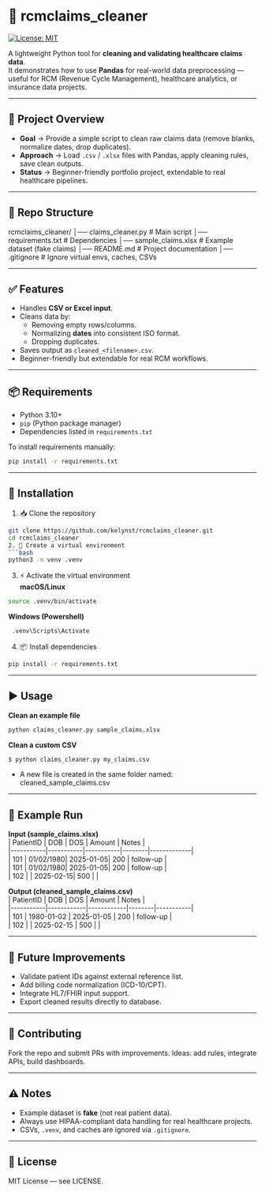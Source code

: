 # 🏥 rcmclaims_cleaner  
[![License: MIT](https://img.shields.io/badge/License-MIT-yellow.svg)](https://opensource.org/licenses/MIT)


A lightweight Python tool for **cleaning and validating healthcare claims data**.  
It demonstrates how to use **Pandas** for real-world data preprocessing — useful for RCM (Revenue Cycle Management), healthcare analytics, or insurance data projects.  

---

## 📌 Project Overview  
- **Goal** → Provide a simple script to clean raw claims data (remove blanks, normalize dates, drop duplicates).  
- **Approach** → Load `.csv` / `.xlsx` files with Pandas, apply cleaning rules, save clean outputs.  
- **Status** → Beginner-friendly portfolio project, extendable to real healthcare pipelines.  

---

## 📂 Repo Structure  
rcmclaims_cleaner/
│── claims_cleaner.py     # Main script
│── requirements.txt      # Dependencies
│── sample_claims.xlsx    # Example dataset (fake claims)
│── README.md             # Project documentation
│── .gitignore            # Ignore virtual envs, caches, CSVs

---

## ✅ Features  
- Handles **CSV or Excel input**.  
- Cleans data by:  
  - Removing empty rows/columns.  
  - Normalizing **dates** into consistent ISO format.  
  - Dropping duplicates.  
- Saves output as `cleaned_<filename>.csv`.  
- Beginner-friendly but extendable for real RCM workflows.  

---

## 📦 Requirements  
- Python 3.10+  
- `pip` (Python package manager)  
- Dependencies listed in `requirements.txt`  

To install requirements manually:  
```bash
pip install -r requirements.txt
```

---

## 🚀 Installation  

1. 📥 Clone the repository  
```bash
git clone https://github.com/kelynst/rcmclaims_cleaner.git
cd rcmclaims_cleaner
2. 🌱 Create a virtual environment  
```bash
python3 -m venv .venv
```
3. ⚡ Activate the virtual environment  
**macOS/Linux**
```bash
source .venv/bin/activate
```
**Windows (Powershell)**
```bash
 .venv\Scripts\Activate
 ```
4. 📦 Install dependencies  
```bash
pip install -r requirements.txt
```
---

## ▶️ Usage  

**Clean an example file**  
 ```bash 
 python claims_cleaner.py sample_claims.xlsx
 ```
**Clean a custom CSV**  
```bash 
$ python claims_cleaner.py my_claims.csv
```
- A new file is created in the same folder named:  cleaned_sample_claims.csv

---

## 📝 Example Run  

**Input (sample_claims.xlsx)**  
| PatientID | DOB       | DOS       | Amount | Notes       |  
|-----------|-----------|-----------|--------|-------------|  
| 101       | 01/02/1980| 2025-01-05| 200    | follow-up   |  
| 101       | 01/02/1980| 2025-01-05| 200    | follow-up   |  
| 102       |           | 2025-02-15| 500    |             |  

**Output (cleaned_sample_claims.csv)**  
| PatientID | DOB        | DOS        | Amount | Notes     |  
|-----------|------------|------------|--------|-----------|  
| 101       | 1980-01-02 | 2025-01-05 | 200    | follow-up |  
| 102       |            | 2025-02-15 | 500    |           |  

---

## 🔮 Future Improvements  
- Validate patient IDs against external reference list.  
- Add billing code normalization (ICD-10/CPT).  
- Integrate HL7/FHIR input support.  
- Export cleaned results directly to database.  

---

## 🤝 Contributing  
Fork the repo and submit PRs with improvements. Ideas: add rules, integrate APIs, build dashboards.  

---

## ⚠️ Notes  
- Example dataset is **fake** (not real patient data).  
- Always use HIPAA-compliant data handling for real healthcare projects.  
- CSVs, `.venv`, and caches are ignored via `.gitignore`.  

---

## 📜 License  
MIT License — see LICENSE.  